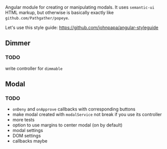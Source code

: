 Angular module for creating or manipulating modals. It uses `semantic-ui` HTML markup, but otherwise is basically exactly like `github.com/Pathgather/popeye`.

Let's use this style guide: https://github.com/johnpapa/angular-styleguide

## Dimmer

### TODO

write controller for `dimmable`

## Modal

### TODO

* `onDeny` and `onApprove` callbacks with corresponding buttons
* make modal created with `modalService` not break if you use its controller
* more tests
* option to use margins to center modal (on by default)
* modal settings
* DOM settings
* callbacks maybe





